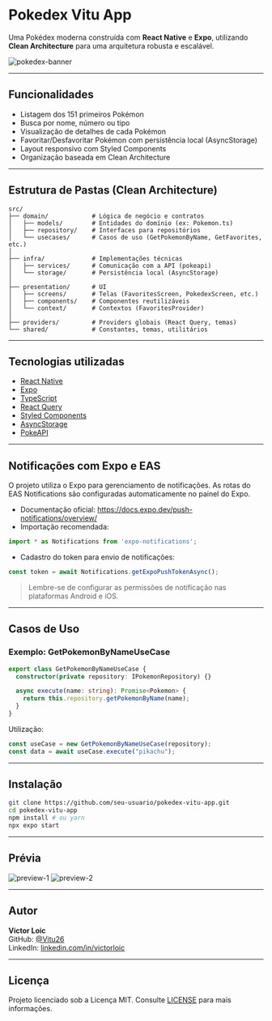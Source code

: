 
#  Pokedex Vitu App

Uma Pokédex moderna construída com **React Native** e **Expo**, utilizando **Clean Architecture** para uma arquitetura robusta e escalável.

![pokedex-banner](./assets/banner.png) <!-- Altere ou remova se necessário -->

---

##  Funcionalidades

- Listagem dos 151 primeiros Pokémon
- Busca por nome, número ou tipo
- Visualização de detalhes de cada Pokémon
- Favoritar/Desfavoritar Pokémon com persistência local (AsyncStorage)
- Layout responsivo com Styled Components
- Organização baseada em Clean Architecture

---

##  Estrutura de Pastas (Clean Architecture)

```
src/
├── domain/            # Lógica de negócio e contratos
│   ├── models/        # Entidades do domínio (ex: Pokemon.ts)
│   ├── repository/    # Interfaces para repositórios
│   └── usecases/      # Casos de uso (GetPokemonByName, GetFavorites, etc.)
│
├── infra/             # Implementações técnicas
│   ├── services/      # Comunicação com a API (pokeapi)
│   └── storage/       # Persistência local (AsyncStorage)
│
├── presentation/      # UI
│   ├── screens/       # Telas (FavoritesScreen, PokedexScreen, etc.)
│   ├── components/    # Componentes reutilizáveis
│   └── context/       # Contextos (FavoritesProvider)
│
├── providers/         # Providers globais (React Query, temas)
└── shared/            # Constantes, temas, utilitários
```

---

##  Tecnologias utilizadas

- [React Native](https://reactnative.dev/)
- [Expo](https://expo.dev/)
- [TypeScript](https://www.typescriptlang.org/)
- [React Query](https://tanstack.com/query/v4)
- [Styled Components](https://styled-components.com/)
- [AsyncStorage](https://react-native-async-storage.github.io/async-storage/)
- [PokeAPI](https://pokeapi.co/)

---

##  Notificações com Expo e EAS

O projeto utiliza o Expo para gerenciamento de notificações. As rotas do EAS Notifications são configuradas automaticamente no painel do Expo.

- Documentação oficial: https://docs.expo.dev/push-notifications/overview/
- Importação recomendada:
```ts
import * as Notifications from 'expo-notifications';
```
- Cadastro do token para envio de notificações:
```ts
const token = await Notifications.getExpoPushTokenAsync();
```

> Lembre-se de configurar as permissões de notificação nas plataformas Android e iOS.

---

##  Casos de Uso

### Exemplo: GetPokemonByNameUseCase
```ts
export class GetPokemonByNameUseCase {
  constructor(private repository: IPokemonRepository) {}

  async execute(name: string): Promise<Pokemon> {
    return this.repository.getPokemonByName(name);
  }
}
```

Utilização:
```ts
const useCase = new GetPokemonByNameUseCase(repository);
const data = await useCase.execute("pikachu");
```

---

##  Instalação

```bash
git clone https://github.com/seu-usuario/pokedex-vitu-app.git
cd pokedex-vitu-app
npm install # ou yarn
npx expo start
```

---

##  Prévia

![preview-1](./assets/screen1.png)
![preview-2](./assets/screen2.png)

---


## Autor

**Victor Loic**  
GitHub: [@Vitu26](https://github.com/Vitu26)  
LinkedIn: [linkedin.com/in/victorloic](https://linkedin.com/in/victor-loic-lemos)

---

##  Licença

Projeto licenciado sob a Licença MIT. Consulte [LICENSE](./LICENSE) para mais informações.
